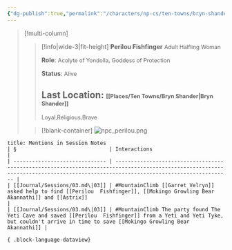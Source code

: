 ```yaml
---
{"dg-publish":true,"permalink":"/characters/np-cs/ten-towns/bryn-shander/perilou-fishfinger/"}
---
```


>[!multi-column]
>> [!info|wide-3|fit-height] **Perilou  Fishfinger**
>> <span style="font-size: 0.8rem;">Adult Halfling Woman</span>
>>
>>**Role**:
>><span style="font-size: 0.8rem;">Acolyte of Yondolla, Goddess of Protection</span>
>>
>>**Status**:
>><span style="font-size: 0.8rem;">Alive</span> 
>>
>>**Last Location**:
>><span style="font-size: 0.8rem;">[[Places/Ten Towns/Bryn Shander\|Bryn Shander]]</span>
>>  ---
>>  <span style="font-size: 0.8rem;">Loyal,Religious,Brave</span>
>
>> [!blank-container]
>> ![npc_perilou.png](/img/user/_attachments/npcs/npc_perilou.png)
> 


````ad-example
title: Mentions in Session Notes
| §                              | Interactions                                                                                                                                                                      |
| ------------------------------ | --------------------------------------------------------------------------------------------------------------------------------------------------------------------------------- |
| [[Journal/Sessions/03.md\|03]] | #MountainClimb [[Garret Velryn]] asked help to find [[Perilou  Fishfinger]], [[Mokingo Growling Bear Akannathi]] and [[Astrix]]                                                   |
| [[Journal/Sessions/03.md\|03]] | #MountainClimb The party found The Yeti Cave and saved [[Perilou  Fishfinger]] from a Yeti and Yeti Tyke, but couldn't arrive in time to save [[Mokingo Growling Bear Akannathi]] |

{ .block-language-dataview}
````


